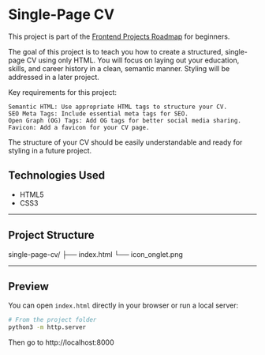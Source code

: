# Single-Page CV 
This project is part of the [Frontend Projects Roadmap](https://roadmap.sh/frontend/projects) for beginners.

The goal of this project is to teach you how to create a structured, single-page CV using only HTML. You will focus on laying out your education, skills, and career history in a clean, semantic manner. Styling will be addressed in a later project.

Key requirements for this project:

    Semantic HTML: Use appropriate HTML tags to structure your CV.
    SEO Meta Tags: Include essential meta tags for SEO.
    Open Graph (OG) Tags: Add OG tags for better social media sharing.
    Favicon: Add a favicon for your CV page.

The structure of your CV should be easily understandable and ready for styling in a future project.

## Technologies Used

- HTML5
- CSS3

---

## Project Structure

single-page-cv/
├── index.html
└── icon_onglet.png


---

##  Preview

You can open `index.html` directly in your browser or run a local server:

```bash
# From the project folder
python3 -m http.server
```

Then go to http://localhost:8000